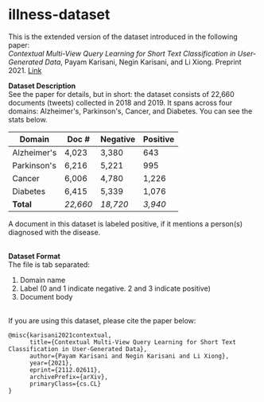 # illness-dataset
This is the extended version of the dataset introduced in the following paper: <br/>
*Contextual Multi-View Query Learning for Short Text Classification in User-Generated Data*, Payam Karisani, Negin Karisani, and Li Xiong. Preprint 2021. [Link](https://arxiv.org/abs/2112.02611)

**Dataset Description** <br/>
See the paper for details, but in short: the dataset consists of 22,660 documents (tweets) collected in 2018 and 2019. It spans across four domains: Alzheimer's, Parkinson's, Cancer, and Diabetes. You can see the stats below. <br/>

| Domain | Doc # | Negative | Positive |
| ------ | ----- | -------- | -------- |
| Alzheimer's | 4,023 | 3,380 | 643 |
| Parkinson's | 6,216 | 5,221 | 995 |
| Cancer | 6,006 | 4,780 | 1,226 |
| Diabetes | 6,415 | 5,339 | 1,076 |
| **Total** | _22,660_ | _18,720_ | _3,940_ |

A document in this dataset is labeled positive, if it mentions a person(s) diagnosed with the disease.<br/><br/>

**Dataset Format** <br/>
The file is tab separated:
1) Domain name
2) Label (0 and 1 indicate negative. 2 and 3 indicate positive)
3) Document body
<br/><br/>

If you are using this dataset, please cite the paper below:

```
@misc{karisani2021contextual,
      title={Contextual Multi-View Query Learning for Short Text Classification in User-Generated Data}, 
      author={Payam Karisani and Negin Karisani and Li Xiong},
      year={2021},
      eprint={2112.02611},
      archivePrefix={arXiv},
      primaryClass={cs.CL}
}
```
